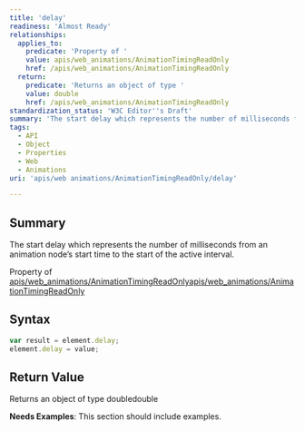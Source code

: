 ```yaml
---
title: 'delay'
readiness: 'Almost Ready'
relationships:
  applies_to:
    predicate: 'Property of '
    value: apis/web_animations/AnimationTimingReadOnly
    href: /apis/web_animations/AnimationTimingReadOnly
  return:
    predicate: 'Returns an object of type '
    value: double
    href: /apis/web_animations/AnimationTimingReadOnly
standardization_status: 'W3C Editor''s Draft'
summary: 'The start delay which represents the number of milliseconds from an animation node’s start time to the start of the active interval.'
tags:
  - API
  - Object
  - Properties
  - Web
  - Animations
uri: 'apis/web animations/AnimationTimingReadOnly/delay'

---
```

## Summary

The start delay which represents the number of milliseconds from an animation node’s start time to the start of the active interval.

Property of [apis/web\_animations/AnimationTimingReadOnly](/apis/web_animations/AnimationTimingReadOnly)[apis/web\_animations/AnimationTimingReadOnly](/apis/web_animations/AnimationTimingReadOnly)

## Syntax

``` js
var result = element.delay;
element.delay = value;
```

## Return Value

Returns an object of type doubledouble

**Needs Examples**: This section should include examples.


